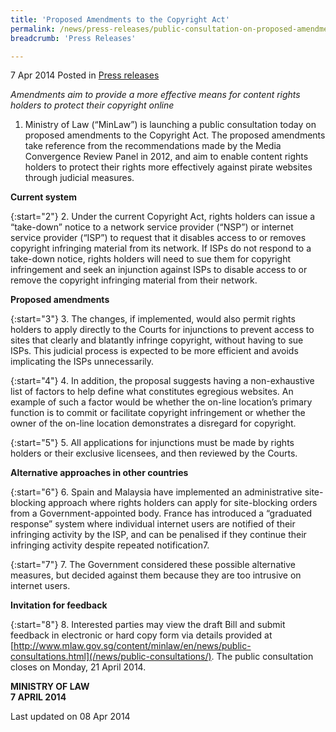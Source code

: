```yaml
---
title: 'Proposed Amendments to the Copyright Act'
permalink: /news/press-releases/public-consultation-on-proposed-amendments-to-copyright-act/
breadcrumb: 'Press Releases'

---
```



7 Apr 2014 Posted in [Press releases](/news/press-releases)

*Amendments aim to provide a more effective means for content rights holders to protect their copyright online*


1. Ministry of Law (“MinLaw”) is launching a public consultation today on proposed amendments to the Copyright Act.  The proposed amendments take reference from the recommendations made by the Media Convergence Review Panel in 2012, and aim to enable content rights holders to protect their rights more effectively against pirate websites through judicial measures.

**Current system**

{:start="2"}
2. Under the current Copyright Act, rights holders can issue a “take-down” notice to a network service provider (“NSP”) or internet service provider (“ISP”) to request that it disables access to or removes copyright infringing material from its network. If ISPs do not respond to a take-down notice, rights holders will need to sue them for copyright infringement and seek an injunction against ISPs to disable access to or remove the copyright infringing material from their network.

**Proposed amendments**

{:start="3"}
3. The changes, if implemented, would also permit rights holders to apply directly to the Courts for injunctions to prevent access to sites that clearly and blatantly infringe copyright, without having to sue ISPs. This judicial process is expected to be more efficient and avoids implicating the ISPs unnecessarily.

 
{:start="4"}
4. In addition, the proposal suggests having a non-exhaustive list of factors to help define what constitutes egregious websites. An example of such a factor would be whether the on-line location’s primary function is to commit or facilitate copyright infringement or whether the owner of the on-line location demonstrates a disregard for copyright.

 
{:start="5"}
5. All applications for injunctions must be made by rights holders or their exclusive licensees, and then reviewed by the Courts.

**Alternative approaches in other countries**

{:start="6"}
6. Spain and Malaysia have implemented an administrative site-blocking approach where rights holders can apply for site-blocking orders from a Government-appointed body.  France has introduced a “graduated response” system where individual internet users are notified of their infringing activity by the ISP, and can be penalised if they continue their infringing activity despite repeated notification7.

{:start="7"}
7. The Government considered these possible alternative measures, but decided against them because they are too intrusive on internet users.

**Invitation for feedback**

{:start="8"}
8. Interested parties may view the draft Bill and submit feedback in electronic or hard copy form via details provided at [http://www.mlaw.gov.sg/content/minlaw/en/news/public-consultations.html](/news/public-consultations/). The public consultation closes on Monday, 21 April 2014.

**MINISTRY OF LAW**  
**7 APRIL 2014**

<p class="right-side-updated">Last updated on 08 Apr 2014
</p>


